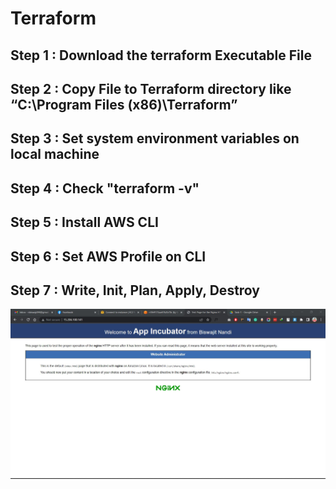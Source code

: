 # Terraform

<h2> Step 1 : Download the terraform Executable File </h2>
<h2> Step 2 : Copy File to Terraform directory  like  “C:\Program Files (x86)\Terraform” </h2>
<h2> Step 3 : Set system environment variables on local machine  </h2>
<h2> Step 4 : Check  "terraform -v" </h2>
<h2> Step 5 : Install AWS CLI </h2>
<h2> Step 6 : Set AWS Profile on CLI </h2>
<h2> Step 7 : Write, Init, Plan, Apply, Destroy </h2>

<img src="Task%201.JPG"/>
